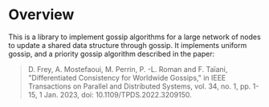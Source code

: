 # Overview

This is a library to implement gossip algorithms for a large network of nodes to update a shared data structure through gossip. It implements uniform gossip, and a priority gossip
algorithm described in the paper:

> D. Frey, A. Mostefaoui, M. Perrin, P. -L. Roman and F. Taïani, "Differentiated Consistency for Worldwide Gossips," in IEEE Transactions on Parallel and Distributed Systems, vol. 34, no. 1, pp. 1-15, 1 Jan. 2023, doi: 10.1109/TPDS.2022.3209150.
